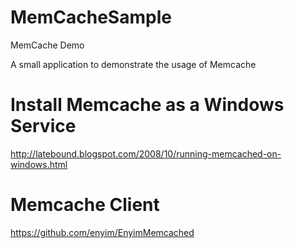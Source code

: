 # MemCacheSample
MemCache Demo

A small application to demonstrate the usage of Memcache

# Install Memcache as a Windows Service
http://latebound.blogspot.com/2008/10/running-memcached-on-windows.html

# Memcache Client
https://github.com/enyim/EnyimMemcached
